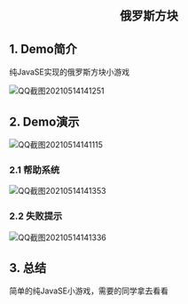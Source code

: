 <center><h2>俄罗斯方块</h2></center>

## 1. Demo简介

纯JavaSE实现的俄罗斯方块小游戏

![QQ截图20210514141251](https://tuyong.oss-cn-hangzhou.aliyuncs.com/img/20210514141716.jpg)

## 2. Demo演示

![QQ截图20210514141115](https://tuyong.oss-cn-hangzhou.aliyuncs.com/img/20210514141746.jpg)

### 2.1 帮助系统

![QQ截图20210514141353](https://tuyong.oss-cn-hangzhou.aliyuncs.com/img/20210514141812.jpg)

### 2.2 失败提示

![QQ截图20210514141336](https://tuyong.oss-cn-hangzhou.aliyuncs.com/img/20210514141850.jpg)

## 3. 总结

简单的纯JavaSE小游戏，需要的同学拿去看看

